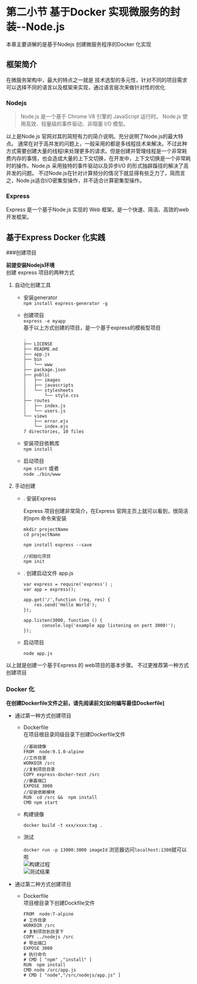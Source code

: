 # 第二小节 基于Docker 实现微服务的封装--Node.js  

本章主要讲解的是基于Nodejs 创建微服务程序的Docker 化实现  

## 框架简介

在微服务架构中，最大的特点之一就是 技术选型的多元性，针对不同的项目需求可以选择不同的语言以及框架来实现，通过语言层次来做针对性的优化    


### Nodejs    

> Node.js 是一个基于 Chrome V8 引擎的 JavaScript 运行时。 Node.js 使用高效、轻量级的事件驱动、非阻塞 I/O 模型。 

以上是Node.js 官网对其的简短有力的简介说明。充分说明了Node.js的最大特点。 
通常在对于高并发的问题上，一般采用的都是多线程技术来解决。不过此种方式需要创建大量的线程l来处理更多的请求。但是创建并管理线程是一个非常耗费内存的事情，也会造成大量的上下文切换，在开发中，上下文切换是一个非常耗时的操作。Node.js 采用独特的事件驱动以及异步I/O 的形式独辟蹊径的解决了高并发的问题。 不过Node.js在针对计算频分的情况下就显得有些乏力了，简而言之，Node.js适合I/O密集型操作，并不适合计算密集型操作。   

### Express  
Express 是一个基于Node.js 实现的 Web 框架。是一个快速、简洁、高效的web开发框架。  


## 基于Express Docker 化实践   

###创建项目   

__前提安装Nodejs环境__  
创建 express 项目的两种方式  
    
1. 自动化创建工具    
    * 安装generator  
        `npm install express-generator -g`  
    * 创建项目  
        `express -e myapp`  
        基于以上方式创建的项目，是一个基于express的模板型项目  
        
        ~~~
        .
        ├── LICENSE
        ├── README.md
        ├── app.js
        ├── bin
        │   └── www
        ├── package.json
        ├── public
        │   ├── images
        │   ├── javascripts
        │   └── stylesheets
        │       └── style.css
        ├── routes
        │   ├── index.js
        │   └── users.js
        └── views
            ├── error.ejs
            └── index.ejs
        7 directories, 10 files
        ~~~  
    * 安装项目依赖库  
        `npm install `  
    * 启动项目  
        `npm start` 或者  
        `node ./bin/www`

2. 手动创建  

    * . 安装Express 
    
        Express 项目创建非常简介，在Express 官网主页上就可以看到，很简洁的npm 命令来安装  
    
        ~~~
        mkdir projectName  
        cd projectName  
    
        npm install express --save
    
        //初始化项目  
        npm init 
        ~~~
  
    * . 创建启动文件 app.js  

        ~~~
        var express = require('express') ;  
        var app = express();

        app.get('/',function (req, res) {
            res.send('Hello World');
        });

        app.listen(3000, function () {
               console.log('example app listening on port 3000!'); 
        });
        ~~~  
    * 启动项目   
     
        `node app.js`  
        
    
以上就是创建一个基于Express 的 web项目的基本步骤。  不过更推荐第一种方式创建项目  


### Docker 化    
__在创建Dockerfile文件之前，请先阅读前文[如何编写最佳Dockerfile]__  

*  通过第一种方式创建项目  

    * Dockerfile   
        在项目根目录同级目录下创建Dockerfile文件  
        
        ~~~
        //基础镜像 
        FROM  node:9.1.0-alpine 
        //工作目录
        WORKDIR /src  
        //复制项目目录
        COPY express-docker-test /src 
        //暴露端口 
        EXPOSE 3000 
        //安装依赖模块 
        RUN  cd /src &&  npm install
        CMD npm start
        ~~~
    * 构建镜像   
     
        `docker build -t xxx/xxxx:tag .`  
    * 测试  
    
        `docker run -p 13000:3000 imageId` 
        浏览器访问`localhost:1300`就可以啦  
     ![构建过程](http://omy43wh36.bkt.clouddn.com/Snip20171109_11.png)  
     ![测试结果](http://omy43wh36.bkt.clouddn.com/Snip20171109_10.png)
     
 
  
*  通过第二种方式创建项目
 
    * Dockerfile  
        项目根目录下创建Dockfile文件  
        
        ~~~
        FROM  node:7-alpine
        # 工作目录  
        WORKDIR /src   
        # 复制项目到目录下  
        COPY ../nodejs /src   
        # 导出端口  
        EXPOSE 3000  
        # 执行命令
        # CMD [ "npm" ,"install" ]    
        RUN  npm install 
        CMD node /src/app.js  
        # CMD [ "node","/src/nodejs/app.js" ]          
        ~~~





